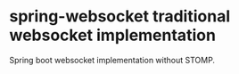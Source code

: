 # spring-websocket traditional websocket implementation
Spring boot websocket implementation without STOMP.
